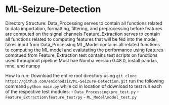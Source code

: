 # ML-Seizure-Detection

Directory Structure:
    Data_Processing serves to contain all functions related to data importation, formatting, filtering, and preprocessing before features are computed on the signal channels
    Feature_Extraction serves to contain all functions related to computing features that will be fed into the model, takes input from Data_Processing
    ML_Model contains all related functions to computing the ML model and evalutating the performance using features comptued from Feature_Extraction
    test contains test scripts on functions used throughout pipeline
Must hae Numba version 0.48.0, install pandas, mne, and numpy

How to run:
    Download the entire root directory using `git clone https://github.com/eniohodzic/ML-Seizure-Detection.git`
    run the following command `python main.py` while cd in location of download
    to test run each of the respective test modules:
    - `Data_Processing\pre_test.py`
    - `Feature_Extraction\feature_test/py`
    - `ML_Model\model_test.py`
